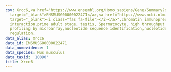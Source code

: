 ```yaml
---
csv: Xrcc6,<a href="https://www.ensembl.org/Homo_sapiens/Gene/Summary?db=core;g=ENSMUSG00000022471"
  target="_blank">ENSMUSG00000022471</a>,<a href="https://www.ncbi.nlm.nih.gov/pubmed/23834426"
  target="_blank"><i class="fas fa-file"></i></a>",chromatin immunoprecipitation assay,direct
  interaction,prime adult stage, testis, Spermatocyte, high throughput transcription
  profiling by microarray,nucleotide sequence identification,nucleotide sequence identification,transcriptional
  regulation,
data_alias: Xrcc6
data_id: ENSMUSG00000022471
data_numevidence: 1
data_species: Mus musculus
data_taxid: '10090'
title: Xrcc6
---
```

